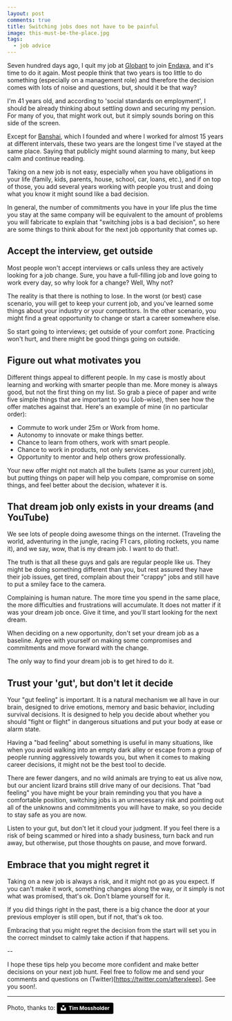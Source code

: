 ```yaml
---
layout: post
comments: true
title: Switching jobs does not have to be painful
image: this-must-be-the-place.jpg
tags:
  - job advice  
---
```


Seven hundred days ago, I quit my job at [Globant](http://www.globant.com) to join [Endava](http://www.endava.com), and it's time to do it again.  Most people think that two years is too little to do something (especially on a management role) and therefore the decision comes with lots of noise and questions, but, should it be that way?

I'm 41 years old, and according to 'social standards on employment', I should be already thinking about settling down and securing my pension. For many of you, that might work out, but it simply sounds boring on this side of the screen.<!--more-->

Except for [Banshai](http://www.banshai.com), which I founded and where I worked for almost 15 years at different intervals, these two years are the longest time I've stayed at the same place. Saying that publicly might sound alarming to many, but keep calm and continue reading.

Taking on a new job is not easy, especially when you have obligations in your life (family, kids, parents, house, school, car, loans, etc.), and if on top of those, you add several years working with people you trust and doing what you know it might sound like a bad decision.

In general, the number of commitments you have in your life plus the time you stay at the same company will be equivalent to the amount of problems you will fabricate to explain that "switching jobs is a bad decision", so here are some things to think about for the next job opportunity that comes up.

## Accept the interview, get outside

Most people won't accept interviews or calls unless they are actively looking for a job change. Sure, you have a full-filling job and love going to work every day, so why look for a change? Well, Why not?

The reality is that there is nothing to lose. In the worst (or best) case scenario, you will get to keep your current job, and you've learned some things about your industry or your competitors. In the other scenario, you might find a great opportunity to change or start a career somewhere else.

So start going to interviews; get outside of your comfort zone.  Practicing won't hurt, and there might be good things going on outside.

## Figure out what motivates you

Different things appeal to different people. In my case is mostly about learning and working with smarter people than me. More money is always good, but not the first thing on my list. So grab a piece of paper and write five simple things that are important to you (Job-wise), then see how the offer matches against that. Here's an example of mine (in no particular order):

* Commute to work under 25m or Work from home.
* Autonomy to innovate or make things better.
* Chance to learn from others, work with smart people.
* Chance to work in products, not only services.
* Opportunity to mentor and help others grow professionally.

Your new offer might not match all the bullets (same as your current job), but putting things on paper will help you compare, compromise on some things, and feel better about the decision, whatever it is.

## That dream job only exists in your dreams (and YouTube)

We see lots of people doing awesome things on the internet. (Traveling the world, adventuring in the jungle, racing F1 cars, piloting rockets, you name it), and we say, wow, that is my dream job. I want to do that!.

The truth is that all these guys and gals are regular people like us. They might be doing something different than you, but rest assured they have their job issues, get tired, complain about their "crappy" jobs and still have to put a smiley face to the camera.

Complaining is human nature. The more time you spend in the same place, the more difficulties and frustrations will accumulate. It does not matter if it was your dream job once. Give it time, and you'll start looking for the next dream.

When deciding on a new opportunity, don't set your dream job as a baseline. Agree with yourself on making some compromises and commitments and move forward with the change.

The only way to find your dream job is to get hired to do it.

## Trust your 'gut', but don't let it decide

Your "gut feeling" is important. It is a natural mechanism we all have in our brain, designed to drive emotions, memory and basic behavior, including survival decisions. It is designed to help you decide about whether you should "fight or flight" in dangerous situations and put your body at ease or alarm state.

Having a "bad feeling" about something is useful in many situations, like when you avoid walking into an empty dark alley or escape from a group of people running aggressively towards you, but when it comes to making career decisions, it might not be the best tool to decide.

There are fewer dangers, and no wild animals are trying to eat us alive now, but our ancient lizard brains still drive many of our decisions.  That "bad feeling" you have might be your brain reminding you that you have a comfortable position, switching jobs is an unnecessary risk and pointing out all of the unknowns and commitments you will have to make, so you decide to stay safe as you are now.

Listen to your gut, but don't let it cloud your judgment. If you feel there is a risk of being scammed or hired into a shady business, turn back and run away, but otherwise, put those thoughts on pause, and move forward.

## Embrace that you might regret it

Taking on a new job is always a risk, and it might not go as you expect. If you can't make it work, something changes along the way, or it simply is not what was promised, that's ok. Don't blame yourself for it.

If you did things right in the past, there is a big chance the door at your previous employer is still open, but if not, that's ok too.

Embracing that you might regret the decision from the start will set you in the correct mindset to calmly take action if that happens.

--

I hope these tips help you become more confident and make better decisions on your next job hunt. Feel free to follow me and send your comments and questions on (Twitter)[https://twitter.com/afterxleep].  See you soon!.

---

Photo, thanks to:
<a style="background-color:black;color:white;text-decoration:none;padding:4px 6px;font-family:-apple-system, BlinkMacSystemFont, &quot;San Francisco&quot;, &quot;Helvetica Neue&quot;, Helvetica, Ubuntu, Roboto, Noto, &quot;Segoe UI&quot;, Arial, sans-serif;font-size:12px;font-weight:bold;line-height:1.2;display:inline-block;border-radius:3px" href="https://unsplash.com/@timmossholder?utm_medium=referral&amp;utm_campaign=photographer-credit&amp;utm_content=creditBadge" target="_blank" rel="noopener noreferrer" title="Download free do whatever you want high-resolution photos from Tim Mossholder"><span style="display:inline-block;padding:2px 3px"><svg xmlns="http://www.w3.org/2000/svg" style="height:12px;width:auto;position:relative;vertical-align:middle;top:-2px;fill:white" viewBox="0 0 32 32"><title>unsplash-logo</title><path d="M10 9V0h12v9H10zm12 5h10v18H0V14h10v9h12v-9z"></path></svg></span><span style="display:inline-block;padding:2px 3px">Tim Mossholder</span></a>